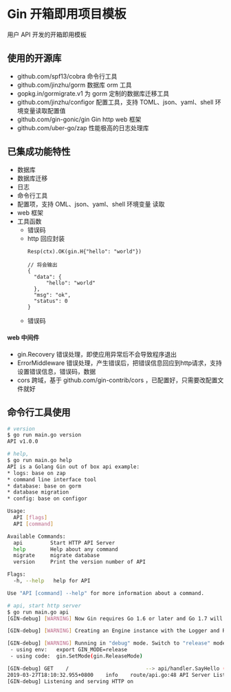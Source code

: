 # Gin 开箱即用项目模板

用户 API 开发的开箱即用模板

## 使用的开源库

* github.com/spf13/cobra 命令行工具
* github.com/jinzhu/gorm 数据库 orm 工具
* gopkg.in/gormigrate.v1 为 gorm 定制的数据库迁移工具
* github.com/jinzhu/configor 配置工具，支持 TOML、json、yaml、shell 环境变量读取配置值
* github.com/gin-gonic/gin Gin http web 框架
* github.com/uber-go/zap 性能极高的日志处理库

## 已集成功能特性

* 数据库
* 数据库迁移
* 日志
* 命令行工具
* 配置项，支持 OML、json、yaml、shell 环境变量 读取
* web 框架
* 工具函数
  + 错误码
  + http 回应封装
    ```
    Resp(ctx).OK(gin.H{"hello": "world"})

    // 将会输出
    {
      "data": {
          "hello": "world"
      },
      "msg": "ok",
      "status": 0
    }
    ```
  + 错误码

#### web 中间件

* gin.Recovery 错误处理，即使应用异常后不会导致程序退出
* ErrorMiddleware 错误处理，产生错误后，把错误信息回应到http请求，支持设置错误信息，错误码，数据
* cors 跨域，基于 github.com/gin-contrib/cors ，已配置好，只需要改配置文件就好

## 命令行工具使用

```sh
# version
$ go run main.go version
API v1.0.0

# help, 
$ go run main.go help
API is a Golang Gin out of box api example:
* logs: base on zap
* command line interface tool
* database: base on gorm
* database migration
* config: base on configor

Usage:
  API [flags]
  API [command]

Available Commands:
  api         Start HTTP API Server
  help        Help about any command
  migrate     migrate database
  version     Print the version number of API

Flags:
  -h, --help   help for API

Use "API [command] --help" for more information about a command.

# api, start http server
$ go run main.go api
[GIN-debug] [WARNING] Now Gin requires Go 1.6 or later and Go 1.7 will be required soon.

[GIN-debug] [WARNING] Creating an Engine instance with the Logger and Recovery middleware already attached.

[GIN-debug] [WARNING] Running in "debug" mode. Switch to "release" mode in production.
 - using env:   export GIN_MODE=release
 - using code:  gin.SetMode(gin.ReleaseMode)

[GIN-debug] GET    /                         --> api/handler.SayHello (6 handlers)
2019-03-27T18:10:32.955+0800    info    route/api.go:48 API Server Listening:
[GIN-debug] Listening and serving HTTP on
```